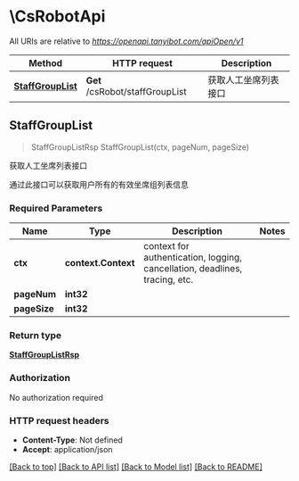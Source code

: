 # \CsRobotApi

All URIs are relative to *https://openapi.tanyibot.com/apiOpen/v1*

Method | HTTP request | Description
------------- | ------------- | -------------
[**StaffGroupList**](CsRobotApi.md#StaffGroupList) | **Get** /csRobot/staffGroupList | 获取人工坐席列表接口



## StaffGroupList

> StaffGroupListRsp StaffGroupList(ctx, pageNum, pageSize)

获取人工坐席列表接口

通过此接口可以获取用户所有的有效坐席组列表信息

### Required Parameters


Name | Type | Description  | Notes
------------- | ------------- | ------------- | -------------
**ctx** | **context.Context** | context for authentication, logging, cancellation, deadlines, tracing, etc.
**pageNum** | **int32**|  | 
**pageSize** | **int32**|  | 

### Return type

[**StaffGroupListRsp**](StaffGroupListRsp.md)

### Authorization

No authorization required

### HTTP request headers

- **Content-Type**: Not defined
- **Accept**: application/json

[[Back to top]](#) [[Back to API list]](../README.md#documentation-for-api-endpoints)
[[Back to Model list]](../README.md#documentation-for-models)
[[Back to README]](../README.md)

